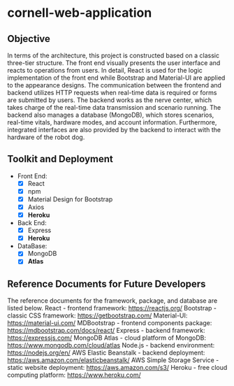 # cornell-web-application

## Objective

In terms of the architecture, this project is constructed based on a classic three-tier structure. The front end visually presents the user interface and reacts to operations from users. In detail, React is used for the logic implementation of the front end while Bootstrap and Material-UI are applied to the appearance designs. The communication between the frontend and backend utilizes HTTP requests when real-time data is required or forms are submitted by users. The backend works as the nerve center, which takes charge of the real-time data transmission and scenario running. The backend also manages a database (MongoDB), which stores scenarios, real-time vitals, hardware modes, and account information. Furthermore, integrated interfaces are also provided by the backend to interact with the hardware of the robot dog. 


## Toolkit and Deployment

- Front End:
  - [x] React
  - [x] npm
  - [x] Material Design for Bootstrap
  - [x] Axios
  - [x] **Heroku**
- Back End:
  - [x] Express
  - [x] **Heroku**
- DataBase:
  - [x] MongoDB
  - [x] **Atlas**

## Reference Documents for Future Developers
The reference documents for the framework, package, and database are listed below.
React - frontend framework: https://reactjs.org/
Bootstrap - classic CSS framework: https://getbootstrap.com/
Material-UI: https://material-ui.com/
MDBootstrap - frontend components package: https://mdbootstrap.com/docs/react/
Express - backend framework: https://expressjs.com/
MongoDB Atlas - cloud platform of MongoDB: https://www.mongodb.com/cloud/atlas
Node.js - backend environment: https://nodejs.org/en/
AWS Elastic Beanstalk - backend deployment: https://aws.amazon.com/elasticbeanstalk/
AWS Simple Storage Service - static website deployment: https://aws.amazon.com/s3/
Heroku - free cloud computing platform: https://www.heroku.com/


